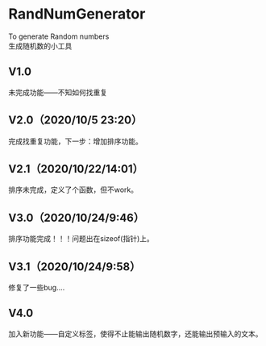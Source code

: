 # RandNumGenerator
To generate Random numbers  
生成随机数的小工具
## V1.0
未完成功能——不知如何找重复
## V2.0（2020/10/5 23:20）
完成找重复功能，下一步：增加排序功能。
## V2.1（2020/10/22/14:01）
排序未完成，定义了个函数，但不work。	
## V3.0（2020/10/24/9:46）
排序功能完成！！！问题出在sizeof(指针)上。	
## V3.1（2020/10/24/9:58）
修复了一些bug....	
## V4.0
加入新功能——自定义标签，使得不止能输出随机数字，还能输出预输入的文本。
